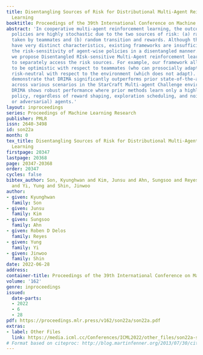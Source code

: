 ```yaml
---
title: Disentangling Sources of Risk for Distributional Multi-Agent Reinforcement
  Learning
booktitle: Proceedings of the 39th International Conference on Machine Learning
abstract: 'In cooperative multi-agent reinforcement learning, the outcomes of agent-wise
  policies are highly stochastic due to the two sources of risk: (a) random actions
  taken by teammates and (b) random transition and rewards. Although the two sources
  have very distinct characteristics, existing frameworks are insufficient to control
  the risk-sensitivity of agent-wise policies in a disentangled manner. To this end,
  we propose Disentangled RIsk-sensitive Multi-Agent reinforcement learning (DRIMA)
  to separately access the risk sources. For example, our framework allows an agent
  to be optimistic with respect to teammates (who can prosocially adapt) but more
  risk-neutral with respect to the environment (which does not adapt). Our experiments
  demonstrate that DRIMA significantly outperforms prior state-of-the-art methods
  across various scenarios in the StarCraft Multi-agent Challenge environment. Notably,
  DRIMA shows robust performance where prior methods learn only a highly suboptimal
  policy, regardless of reward shaping, exploration scheduling, and noisy (random
  or adversarial) agents.'
layout: inproceedings
series: Proceedings of Machine Learning Research
publisher: PMLR
issn: 2640-3498
id: son22a
month: 0
tex_title: Disentangling Sources of Risk for Distributional Multi-Agent Reinforcement
  Learning
firstpage: 20347
lastpage: 20368
page: 20347-20368
order: 20347
cycles: false
bibtex_author: Son, Kyunghwan and Kim, Junsu and Ahn, Sungsoo and Reyes, Roben D Delos
  and Yi, Yung and Shin, Jinwoo
author:
- given: Kyunghwan
  family: Son
- given: Junsu
  family: Kim
- given: Sungsoo
  family: Ahn
- given: Roben D Delos
  family: Reyes
- given: Yung
  family: Yi
- given: Jinwoo
  family: Shin
date: 2022-06-28
address:
container-title: Proceedings of the 39th International Conference on Machine Learning
volume: '162'
genre: inproceedings
issued:
  date-parts:
  - 2022
  - 6
  - 28
pdf: https://proceedings.mlr.press/v162/son22a/son22a.pdf
extras:
- label: Other Files
  link: https://media.icml.cc/Conferences/ICML2022/other_files/son22a-supp.zip
# Format based on citeproc: http://blog.martinfenner.org/2013/07/30/citeproc-yaml-for-bibliographies/
---
```


